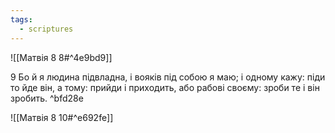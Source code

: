 ```yaml
---
tags:
  - scriptures
---
```


![[Матвія 8 8#^4e9bd9]]

9 Бо й я людина підвладна, і вояків під собою я маю; і одному кажу: піди то йде він, а тому: прийди і приходить, або рабові своєму: зроби те і він зробить. ^bfd28e

![[Матвія 8 10#^e692fe]]